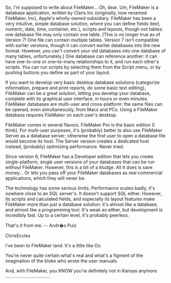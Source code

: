 So, I'm supposed to write about FileMaker... Oh, dear. Um, FileMaker is a database application, written by Claris Inc (originally, now renamed FileMaker, Inc), Apple's wholly-owned subsidiary.
FileMaker has been a very intuitive, simple database solution, where you can define fields (text, numeric, date, time, container, etc.), scripts and layouts, though not tables: one database file may only contain one table. [This is no longer true as of Version 7! One file can contain multiple tables. Version 7 isn't compatible with earlier versions, though it can convert earlier databases into the new format. However, you can't convert your old databases into one database of many tables, unfortunately.] One database can reference another: it can have one-to-one or one-to-many relationships to it, and run each other's scripts.
You can run scripts by selecting them from the Script menu, or by pushing buttons you define as part of your layout.

If you want to develop very basic desktop database solutions (categorize information, prepare and print reports, do some basic text editing), FileMaker can be a great solution, letting you develop your database, complete with its graphical user interface, in hours or even minutes. FileMaker databases are multi-user and cross-platform: the same files can be opened, even simultaneously, from Macs and PCs. Using a FileMaker database requires FileMaker on each user's desktop. 

FileMaker comes in several flavors. FileMaker Pro is the basic edition (I think). For multi-user purposes, it's (probably) better to also use FileMaker Server as a database server; otherwise the first user to open a database file would become its host. The Server version creates a dedicated host instead, (probably) optimizing performance. Never tried.

Since version 6, FileMaker has a Developer edition that lets you create single-platform, single user versions of your databases that can be run without FileMaker. However, this is a bit of a kludge. All it does is save money... Or lets you pass off your FileMaker databases as real commercial applications, which they will never be. 

The technology has some serious limits. Performance scales badly, it's nowhere close to an SQL server's. It doesn't support SQL either. However, its scripts and calculated fields, and especially its layout features make FileMaker more than just a database solution: it's almost like a database, and almost like a programming tool. It's weak as either, but development is incredibly fast. Up to a certain level, it's probably peerless.

That's it from me.
-- Andr�s Puiz

ChrisEccles

I've been to FileMaker land.
It's a little like Oz.

You're never quite certain what's real and what's a figment of the imagination of
the bloke who wrote the user manuals.

And, with FileMaker, you KNOW you're definitely not in Kansas anymore ...................................
